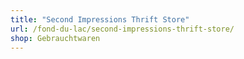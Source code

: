 ```yaml
---
title: "Second Impressions Thrift Store"
url: /fond-du-lac/second-impressions-thrift-store/
shop: Gebrauchtwaren
---
```

